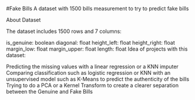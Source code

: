 #Fake Bills
A dataset with 1500 bills measurement to try to predict fake bills

About Dataset

The dataset includes 1500 rows and 7 columns:

is_genuine: boolean
diagonal: float
height_left: float
height_right: float
margin_low: float
margin_upper: float
length: float
Idea of projects with this dataset:

Predicting the missing values with a linear regression or a KNN imputer
Comparing classification such as logistic regression or KNN with an unsupervised model such as K-Means to predict the authenticity of the bills
Trying to do a PCA or a Kernel Transform to create a clearer separation between the Genuine and Fake Bills
